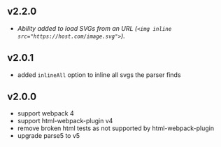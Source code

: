 ## v2.2.0

* _Ability added to load SVGs from an URL (`<img inline src="https://host.com/image.svg">`)._

## v2.0.1

* added `inlineAll` option to inline all svgs the parser finds

## v2.0.0

* support webpack 4
* support html-webpack-plugin v4
* remove broken html tests as not supported by html-webpack-plugin
* upgrade parse5 to v5
